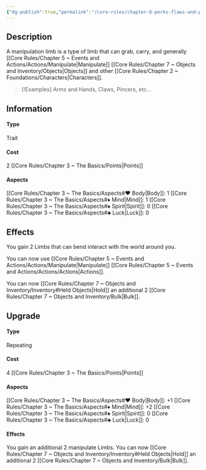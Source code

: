 ```yaml
---
{"dg-publish":true,"permalink":"/core-rules/chapter-8-perks-flaws-and-points/perks-list/trait/limbs/manipulation-limbs/"}
---
```


## Description
A manipulation limb is a type of limb that can grab, carry, and generally [[Core Rules/Chapter 5 ~ Events and Actions/Actions/Manipulate\|Manipulate]] [[Core Rules/Chapter 7 ~ Objects and Inventory/Objects\|Objects]] and other [[Core Rules/Chapter 2 ~ Foundations/Characters\|Characters]].
>[!Examples]
>Arms and Hands, Claws, Pincers, etc...
## Information
#### Type
Trait
#### Cost
2 [[Core Rules/Chapter 3 ~ The Basics/Points\|Points]]
#### Aspects
[[Core Rules/Chapter 3 ~ The Basics/Aspects#♥ Body\|Body]]: 1
[[Core Rules/Chapter 3 ~ The Basics/Aspects#♦ Mind\|Mind]]: 1
[[Core Rules/Chapter 3 ~ The Basics/Aspects#♠ Spirit\|Spirit]]: 0
[[Core Rules/Chapter 3 ~ The Basics/Aspects#♣ Luck\|Luck]]: 0
## Effects
You gain 2 Limbs that can bend interact with the world around you. 

You can now use [[Core Rules/Chapter 5 ~ Events and Actions/Actions/Manipulate\|Manipulate]] [[Core Rules/Chapter 5 ~ Events and Actions/Actions/Actions\|Actions]].

You can now [[Core Rules/Chapter 7 ~ Objects and Inventory/Inventory#Held Objects\|Hold]] an additional 2 [[Core Rules/Chapter 7 ~ Objects and Inventory/Bulk\|Bulk]].
## Upgrade
#### Type
Repeating
#### Cost
4 [[Core Rules/Chapter 3 ~ The Basics/Points\|Points]]
#### Aspects
[[Core Rules/Chapter 3 ~ The Basics/Aspects#♥ Body\|Body]]: +1
[[Core Rules/Chapter 3 ~ The Basics/Aspects#♦ Mind\|Mind]]: +2
[[Core Rules/Chapter 3 ~ The Basics/Aspects#♠ Spirit\|Spirit]]: 0
[[Core Rules/Chapter 3 ~ The Basics/Aspects#♣ Luck\|Luck]]: 0
#### Effects
You gain an additional 2 manipulate Limbs.
You can now [[Core Rules/Chapter 7 ~ Objects and Inventory/Inventory#Held Objects\|Hold]] an additional 2 [[Core Rules/Chapter 7 ~ Objects and Inventory/Bulk\|Bulk]].